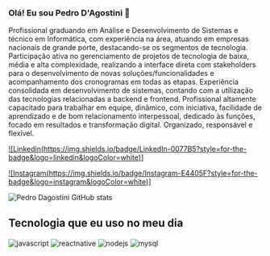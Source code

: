 ### Olá! Eu sou Pedro D'Agostini 👋

Profissional graduando em Análise e Desenvolvimento de Sistemas e técnico em Informática, com experiência na área, atuando em empresas nacionais de grande porte, destacando-se os segmentos de tecnologia. Participação ativa no gerenciamento de projetos de tecnologia de baixa, média e alta complexidade, realizando a interface direta com stakeholders para o desenvolvimento de novas soluções/funcionalidades e acompanhamento dos cronogramas em todas as etapas. Experiência consolidada em desenvolvimento de sistemas, contando com a utilização das tecnologias relacionadas a backend e frontend. Profissional altamente capacitado para trabalhar em equipe, dinâmico, com iniciativa, facilidade de aprendizado e de bom relacionamento interpessoal, dedicado às funções, focado em resultados e transformação digital. Organizado, responsável e flexível. 

[![Linkedin(https://img.shields.io/badge/LinkedIn-0077B5?style=for-the-badge&logo=linkedin&logoColor=white)]](https://www.linkedin.com/in/pedro-dagostini/)

[![Instagram(https://img.shields.io/badge/Instagram-E4405F?style=for-the-badge&logo=instagram&logoColor=white)]](https://www.instagram.com/devdagostini/)

![Pedro Dagostini GitHub stats](https://github-readme-stats.vercel.app/api?username=Dagostini01&show_icons=true&theme=onedark)

## Tecnologia que eu uso no meu dia

<div style="display: inline_block">
    <img align="center" alt="javascript" src="https://img.shields.io/badge/JavaScript-F7DF1E?style=for-the-badge&logo=javascript&logoColor=black"></img>
    <img align="center" alt="reactnative" src="https://img.shields.io/badge/React_Native-20232A?style=for-the-badge&logo=react&logoColor=61DAFB"></img>
    <img align="center" alt="nodejs" src="https://img.shields.io/badge/Node.js-43853D?style=for-the-badge&logo=node.js&logoColor=white"></img>
    <img align="center" alt="mysql" src="https://img.shields.io/badge/MySQL-00000F?style=for-the-badge&logo=mysql&logoColor=white"></img>
</div>
